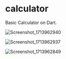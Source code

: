 # calculator

Basic Calculator on Dart.


![Screenshot_1713962940](https://github.com/gizem-ky/basic_calculator/assets/76160232/71b8b908-3282-4f4e-899b-7c525ca1dc3f)

![Screenshot_1713962937](https://github.com/gizem-ky/basic_calculator/assets/76160232/d224f5e2-4560-44eb-8e7e-de986ac1c958)

![Screenshot_1713962849](https://github.com/gizem-ky/basic_calculator/assets/76160232/87d3ff4d-5799-4b97-8173-aaf5a23159a0)
